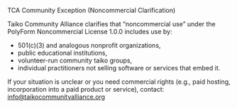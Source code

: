TCA Community Exception (Noncommercial Clarification)

Taiko Community Alliance clarifies that “noncommercial use” under the
PolyForm Noncommercial License 1.0.0 includes use by:
- 501(c)(3) and analogous nonprofit organizations,
- public educational institutions,
- volunteer-run community taiko groups,
- individual practitioners not selling software or services that embed it.

If your situation is unclear or you need commercial rights (e.g., paid
hosting, incorporation into a paid product or service), contact:
info@taikocommunityalliance.org
